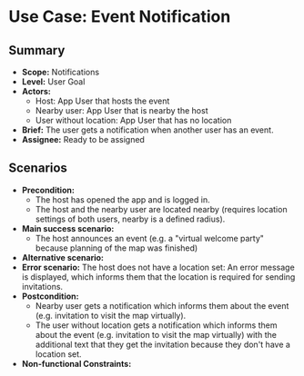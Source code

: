 # Use Case: Event Notification

## Summary

- **Scope:** Notifications
- **Level:** User Goal
- **Actors:**
  - Host: App User that hosts the event
  - Nearby user: App User that is nearby the host
  - User without location: App User that has no location
- **Brief:** The user gets a notification when another user has an event.
- **Assignee:** Ready to be assigned

## Scenarios

- **Precondition:**
  - The host has opened the app and is logged in.
  - The host and the nearby user are located nearby (requires location settings of both users, nearby is a defined radius).
- **Main success scenario:**
  - The host announces an event (e.g. a "virtual welcome party" because planning of the map was finished)
- **Alternative scenario:**
- **Error scenario:**
  The host does not have a location set: An error message is displayed,
  which informs them that the location is required for sending invitations.
- **Postcondition:**
  - Nearby user gets a notification which informs them about the event (e.g. invitation to visit the map virtually).
  - The user without location gets a notification which informs them about the event (e.g. invitation to visit the map virtually)
    with the additional text that they get the invitation because they don't have a location set.
- **Non-functional Constraints:**
